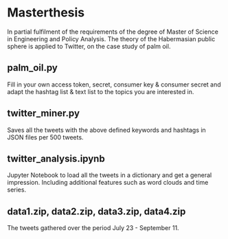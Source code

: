 # Masterthesis 
In partial fulfilment of the requirements of the degree of Master of Science in Engineering and Policy Analysis. The theory of the Habermasian public sphere is applied to Twitter, on the case study of palm oil.

## palm_oil.py
Fill in your own access token, secret, consumer key & consumer secret and adapt the hashtag list & text list to the topics you are interested in.

## twitter_miner.py
Saves all the tweets with the above defined keywords and hashtags in JSON files per 500 tweets.

## twitter_analysis.ipynb
Jupyter Notebook to load all the tweets in a dictionary and get a general impression. Including additional features such as word clouds and time series.

## data1.zip, data2.zip, data3.zip, data4.zip
The tweets gathered over the period July 23 - September 11.

